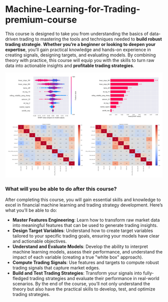 # Machine-Learning-for-Trading-premium-course
This course is designed to take you from understanding the basics of data-driven trading to mastering the tools and techniques needed to **build robust trading strategie**. **Whether you’re a beginner or looking to deepen your expertise**, you’ll gain practical knowledge and hands-on experience in creating signals, designing targets, and evaluating models.
By combining theory with practice, this course will equip you with the skills to turn raw data into actionable insights and **profitable trading strategies**.

![](IMAGES/presentation_picture.png)

### What will you be able to do after this course?
After completing this course, you will gain essential skills and knowledge to excel in financial machine learning and trading strategy development. Here’s what you’ll be able to do:
- **Master Features Engineering**: Learn how to transform raw market data into meaningful features that can be used to generate trading insights.
- **Design Target Variables**: Understand how to create target variables tailored to your specific trading goals, ensuring your models have clear and actionable objectives.
- **Understand and Evaluate Models**: Develop the ability to interpret machine learning models, assess their performance, and understand the impact of each variable (creating a true "white box" approach).
- **Compute Trading Signals**: Use features and targets to compute robust trading signals that capture market edges.
- **Build and Test Trading Strategies**: Transform your signals into fully-fledged trading strategies and evaluate their performance in real-world scenarios.
By the end of the course, you’ll not only understand the theory but also have the practical skills to develop, test, and optimize trading strategies.
